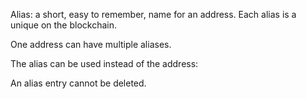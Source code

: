 Alias: a short, easy to remember, name for an address. Each alias is a unique on the blockchain.

One address can have multiple aliases.

The alias can be used instead of the address:

An alias entry cannot be deleted.
